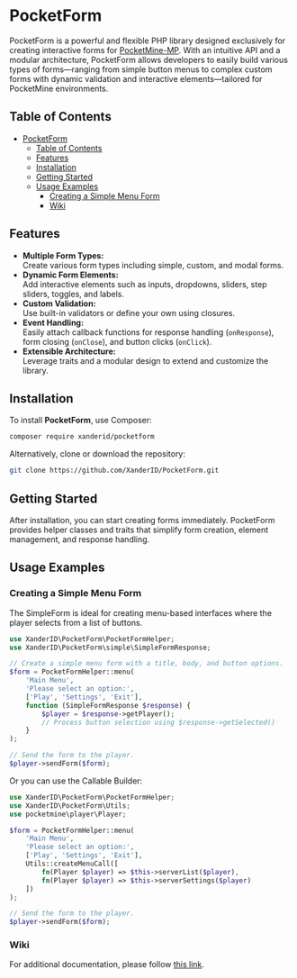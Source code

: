 # PocketForm

PocketForm is a powerful and flexible PHP library designed exclusively for creating interactive forms for [PocketMine-MP](https://github.com/pmmp/PocketMine-MP). With an intuitive API and a modular architecture, PocketForm allows developers to easily build various types of forms—ranging from simple button menus to complex custom forms with dynamic validation and interactive elements—tailored for PocketMine environments.

## Table of Contents

- [PocketForm](#pocketform)
  - [Table of Contents](#table-of-contents)
  - [Features](#features)
  - [Installation](#installation)
  - [Getting Started](#getting-started)
  - [Usage Examples](#usage-examples)
    - [Creating a Simple Menu Form](#creating-a-simple-menu-form)
    - [Wiki](#wiki)

## Features

- **Multiple Form Types:**  
  Create various form types including simple, custom, and modal forms.
- **Dynamic Form Elements:**  
  Add interactive elements such as inputs, dropdowns, sliders, step sliders, toggles, and labels.
- **Custom Validation:**  
  Use built-in validators or define your own using closures.
- **Event Handling:**  
  Easily attach callback functions for response handling (`onResponse`), form closing (`onClose`), and button clicks (`onClick`).
- **Extensible Architecture:**  
  Leverage traits and a modular design to extend and customize the library.

## Installation

To install **PocketForm**, use Composer:

```bash
composer require xanderid/pocketform
```

Alternatively, clone or download the repository:

```bash
git clone https://github.com/XanderID/PocketForm.git
```

## Getting Started

After installation, you can start creating forms immediately. PocketForm provides helper classes and traits that simplify form creation, element management, and response handling.

## Usage Examples

### Creating a Simple Menu Form

The SimpleForm is ideal for creating menu-based interfaces where the player selects from a list of buttons.

```php
use XanderID\PocketForm\PocketFormHelper;
use XanderID\PocketForm\simple\SimpleFormResponse;

// Create a simple menu form with a title, body, and button options.
$form = PocketFormHelper::menu(
    'Main Menu',
    'Please select an option:',
    ['Play', 'Settings', 'Exit'],
    function (SimpleFormResponse $response) {
        $player = $response->getPlayer();
        // Process button selection using $response->getSelected()
    }
);

// Send the form to the player.
$player->sendForm($form);
```

Or you can use the Callable Builder:

```php
use XanderID\PocketForm\PocketFormHelper;
use XanderID\PocketForm\Utils;
use pocketmine\player\Player;

$form = PocketFormHelper::menu(
    'Main Menu',
    'Please select an option:',
    ['Play', 'Settings', 'Exit'],
    Utils::createMenuCall([
        fn(Player $player) => $this->serverList($player),
        fn(Player $player) => $this->serverSettings($player)
    ])
);

// Send the form to the player.
$player->sendForm($form);
```

### Wiki

For additional documentation, please follow [this link](https://github.com/XanderID/PocketForm/wiki).
